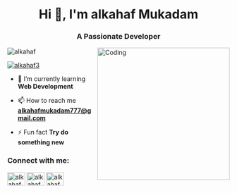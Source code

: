 
<h1 align="center">Hi 👋, I'm alkahaf Mukadam</h1>
<h3 align="center"> A Passionate Developer </h3>
<img align="right" alt="Coding" width="300" src="https://media3.giphy.com/media/qgQUggAC3Pfv687qPC/giphy.gif?cid=790b7611ef7774834e74af390a866ff109dbb03f4cd83b42&rid=giphy.gif&ct=g">

<p align="left"> <img src="https://komarev.com/ghpvc/?username=alkahaf&label=Profile%20views&color=0e75b6&style=flat" alt="alkahaf" /> </p>

<p align="left"> <a href="https://twitter.com/alkahaf3" target="blank"><img src="https://img.shields.io/twitter/follow/alkahaf3?logo=twitter&style=for-the-badge" alt="alkahaf3" /></a> </p>

- 🌱 I’m currently learning **Web Development**

- 📫 How to reach me **alkahafmukadam777@gmail.com**

- ⚡ Fun fact **Try do something new**

<h3 align="left">Connect with me:</h3>
<p align="left">
<a href="https://twitter.com/alkahaf3" target="blank"><img align="center" src="https://raw.githubusercontent.com/rahuldkjain/github-profile-readme-generator/master/src/images/icons/Social/twitter.svg" alt="alkahaf3" height="30" width="40" /></a>
<a href="https://www.linkedin.com/in/alkahaf-mukadam7/" target="blank"><img align="center" src="https://raw.githubusercontent.com/rahuldkjain/github-profile-readme-generator/master/src/images/icons/Social/linked-in-alt.svg" alt="alkahaf mukadam" height="30" width="40" /></a>
<a href="https://instagram.com/alkahaf_m" target="blank"><img align="center" src="https://raw.githubusercontent.com/rahuldkjain/github-profile-readme-generator/master/src/images/icons/Social/instagram.svg" alt="alkahaf_m" height="30" width="40" /></a>
</p>

  





